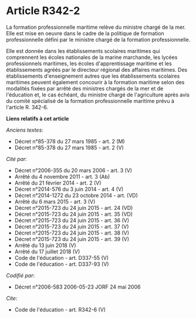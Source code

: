 # Article R342-2

La formation professionnelle maritime relève du ministre chargé de la mer. Elle est mise en oeuvre dans le cadre de la
politique de formation professionnelle défini par le ministre chargé de la formation professionnelle.

Elle est donnée dans les établissements scolaires maritimes qui comprennent les écoles nationales de la marine marchande, les
lycées professionnels maritimes, les écoles d'apprentissage maritime et les établissements agréés par le directeur régional
des affaires maritimes. Des établissements d'enseignement autres que les établissements scolaires maritimes peuvent également
concourir à la formation maritime selon des modalités fixées par arrêté des ministres chargés de la mer et de l'éducation et,
le cas échéant, du ministre chargé de l'agriculture après avis du comité spécialisé de la formation professionnelle maritime
prévu à l'article R. 342-6.

**Liens relatifs à cet article**

_Anciens textes_:

  - Décret n°85-378 du 27 mars 1985 - art. 2 (M)
  - Décret n°85-378 du 27 mars 1985 - art. 2 (V)

_Cité par_:

  - Décret n°2006-355 du 20 mars 2006 - art. 3 (V)
  - Arrêté du 4 novembre 2011 - art. 3 (Ab)
  - Arrêté du 21 février 2014 - art. 2 (V)
  - Décret n°2014-576 du 3 juin 2014 - art. 4 (V)
  - Décret n°2014-1272 du 23 octobre 2014 - art. (VD)
  - Arrêté du 6 mars 2015 - art. 3 (V)
  - Décret n°2015-723 du 24 juin 2015 - art. 24 (VD)
  - Décret n°2015-723 du 24 juin 2015 - art. 35 (VD)
  - Décret n°2015-723 du 24 juin 2015 - art. 36 (V)
  - Décret n°2015-723 du 24 juin 2015 - art. 37 (V)
  - Décret n°2015-723 du 24 juin 2015 - art. 38 (V)
  - Décret n°2015-723 du 24 juin 2015 - art. 39 (V)
  - Arrêté du 13 juin 2018 (V)
  - Arrêté du 17 juillet 2018 (V)
  - Code de l'éducation - art. D337-55 (V)
  - Code de l'éducation - art. D337-93 (V)

_Codifié par_:

  - Décret n°2006-583 2006-05-23 JORF 24 mai 2006

_Cite_:

  - Code de l'éducation - art. R342-6 (V)
